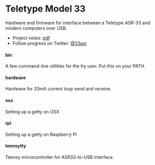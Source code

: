 # Teletype Model 33

Hardware and firmware for interface between a Teletype ASR-33 and modern computers over USB.

* Project notes: [pdf](tty-usb.pdf)
* Follow progress on Twitter: [@33asr](https://twitter.com/33asr)

#### bin

A few command-line utilities for the tty user.  Put this on your PATH.

#### hardware

Hardware for 20mA current loop send and receive.

#### osx

Setting up a getty on OSX

#### rpi

Setting up a getty on Raspberry Pi

#### teensytty

Teensy microcontroller for ASR33-to-USB interface.


